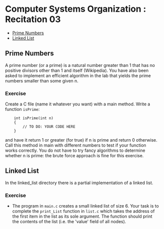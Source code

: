 # Computer Systems Organization : Recitation 03

- [Prime Numbers](#prime_numbers)
- [Linked List](#linked-list)

## Prime Numbers

A prime number (or a prime) is a natural number greater than 1 that has no positive divisors other than 1 and itself (Wikipedia). You have also been asked to implement an efficient algorithm in the lab that yields the prime numbers smaller than some given n.

### Exercise

Create a C file (name it whatever you want) with a main method. Write a function `isPrime`:

```
	int isPrime(int n)
	{
		// TO DO: YOUR CODE HERE
	}
```

and have it return 1 or greater (for true) if n is prime and return 0 otherwise. Call this method in main with different numbers to test if your function works correctly. You do not have to try fancy algorithms to determine whether n is prime: the brute force approach is fine for this exercise.

## Linked List

In the linked_list directory there is a partial implementation of a linked list.

### Exercise

* The program in `main.c` creates a small linked list of size 6. Your task is to complete the `print_List` function in `list.c` which takes the address of the first item in the list as its sole argument. The function should print the contents of the list (i.e. the 'value' field of all nodes). 


